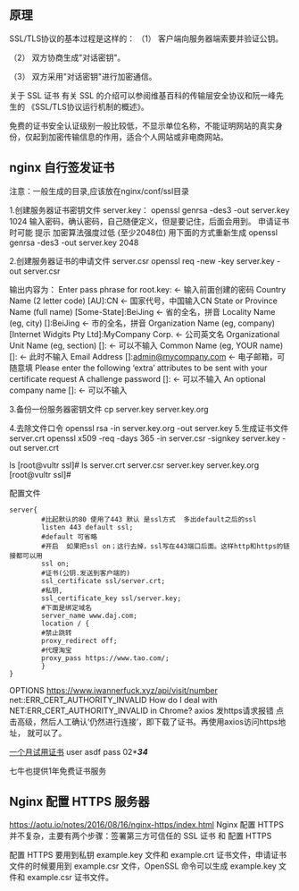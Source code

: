 ## 原理
SSL/TLS协议的基本过程是这样的：
（1） 客户端向服务器端索要并验证公钥。

（2） 双方协商生成"对话密钥"。

（3） 双方采用"对话密钥"进行加密通信。

关于 SSL 证书
有关 SSL 的介绍可以参阅维基百科的传输层安全协议和阮一峰先生的 《SSL/TLS协议运行机制的概述》。

免费的证书安全认证级别一般比较低，不显示单位名称，不能证明网站的真实身份，仅起到加密传输信息的作用，适合个人网站或非电商网站。

## nginx 自行签发证书

注意：一般生成的目录,应该放在nginx/conf/ssl目录

1.创建服务器证书密钥文件 server.key：
openssl genrsa -des3 -out server.key 1024
输入密码，确认密码，自己随便定义，但是要记住，后面会用到。
申请证书时可能 提示 加密算法强度过低 (至少2048位) 用下面的方式重新生成
openssl genrsa -des3 -out server.key 2048

2.创建服务器证书的申请文件 server.csr
openssl req -new -key server.key -out server.csr

输出内容为：
Enter pass phrase for root.key: ← 输入前面创建的密码 
Country Name (2 letter code) [AU]:CN ← 国家代号，中国输入CN 
State or Province Name (full name) [Some-State]:BeiJing ← 省的全名，拼音 
Locality Name (eg, city) []:BeiJing ← 市的全名，拼音 
Organization Name (eg, company) [Internet Widgits Pty Ltd]:MyCompany Corp. ← 公司英文名 
Organizational Unit Name (eg, section) []: ← 可以不输入 
Common Name (eg, YOUR name) []: ← 此时不输入 
Email Address []:admin@mycompany.com ← 电子邮箱，可随意填
Please enter the following ‘extra’ attributes 
to be sent with your certificate request 
A challenge password []: ← 可以不输入 
An optional company name []: ← 可以不输入

3.备份一份服务器密钥文件
cp server.key server.key.org

4.去除文件口令
openssl rsa -in server.key.org -out server.key
5.生成证书文件server.crt
openssl x509 -req -days 365 -in server.csr -signkey server.key -out server.crt

ls
[root@vultr ssl]# ls
server.crt  server.csr  server.key  server.key.org
[root@vultr ssl]#

配置文件
```
server{
		#比起默认的80 使用了443 默认 是ssl方式  多出default之后的ssl
        listen 443 default ssl;
		#default 可省略
		#开启  如果把ssl on；这行去掉，ssl写在443端口后面。这样http和https的链接都可以用
        ssl on;
		#证书(公钥.发送到客户端的)
        ssl_certificate ssl/server.crt;
		#私钥,
        ssl_certificate_key ssl/server.key;
		#下面是绑定域名
        server_name www.daj.com;
        location / {
		#禁止跳转
        proxy_redirect off;
		#代理淘宝
		proxy_pass https://www.tao.com/;  
        }        
}
```

OPTIONS https://www.iwannerfuck.xyz/api/visit/number net::ERR_CERT_AUTHORITY_INVALID
How do I deal with NET:ERR_CERT_AUTHORITY_INVALID in Chrome?
axios 发https请求报错
点击高级，然后人工确认‘仍然进行连接’，即下载了证书。再使用axios访问https地址， 就可以了。

[一个月试用证书](https://www.myssl.cn/)
user asdf pass 02****34***

七牛也提供1年免费证书服务

## Nginx 配置 HTTPS 服务器
https://aotu.io/notes/2016/08/16/nginx-https/index.html
Nginx 配置 HTTPS 并不复杂，主要有两个步骤：签署第三方可信任的 SSL 证书 和 配置 HTTPS

配置 HTTPS 要用到私钥 example.key 文件和 example.crt 证书文件，申请证书文件的时候要用到 example.csr 文件，OpenSSL 命令可以生成 example.key 文件和 example.csr 证书文件。

